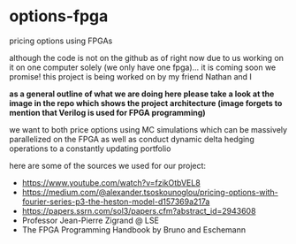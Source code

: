 # options-fpga

pricing options using FPGAs

although the code is not on the github as of right now due to us working on it on one computer solely (we only have one fpga)... it is coming soon we promise! this project is being worked on by my friend Nathan and I

**as a general outline of what we are doing here please take a look at the image in the repo which shows the project architecture (image forgets to mention that Verilog is used for FPGA programming)**

we want to both price options using MC simulations which can be massively parallelized on the FPGA as well as conduct dynamic delta hedging operations to a constantly updating portfolio

here are some of the sources we used for our project: 
 - https://www.youtube.com/watch?v=fzikOtbVEL8
 - https://medium.com/@alexander.tsoskounoglou/pricing-options-with-fourier-series-p3-the-heston-model-d157369a217a
 - https://papers.ssrn.com/sol3/papers.cfm?abstract_id=2943608
 - Professor Jean-Pierre Zigrand @ LSE
 - The FPGA Programming Handbook by Bruno and Eschemann
